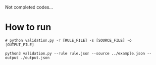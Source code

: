Not completed codes...

# How to run
```
# python validation.py -r [RULE_FILE] -s [SOURCE_FILE] -o [OUTPUT_FILE]

python3 validation.py --rule rule.json --source ../example.json --output ./output.json
```